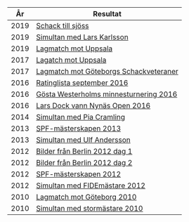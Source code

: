 |År|Resultat|
|-|-|
|2019|[Schack till sjöss](HTM/sjoschack_2019_resultat.pdf)|
|2019|[Simultan med Lars Karlsson](HTM/simultan_8_maj_2019.pdf)|
|2019|[Lagmatch mot Uppsala](HTM/lagmatch_SrS_Uppsala_VT2019.pdf)|
|2017|[Lagatch mot Uppsala](HTM/Lagmatch_Uppsala.pdf)|
|2017|[Lagmatch mot Göteborgs Schackveteraner](HTM/lagmatch_gbg_2017.htm)|
|2016|[Ratinglista september 2016](HTM/senior_rating_sept16.pdf)|
|2016|[Gösta Westerholms minnesturnering 2016](http://www.kristallen.org/ongoingtournaments/gostas_minnesturnering/index.shtml)|
|2016|[Lars Dock vann Nynäs Open 2016](http://www.chess-results.com/tnr208084.aspx?lan=6)|
|2014|[Simultan med Pia Cramling](HTM/simultan_2014.htm)|
|2013|[SPF-mästerskapen 2013](http://chess-results.com/tnr113761.aspx?lan=6&art=1&fed=SWE&wi=821)|
|2013|[Simultan med Ulf Andersson](HTM/simultan_2013.htm)|
|2012|[Bilder från Berlin 2012 dag 1](HTM/berlin1.htm)|
|2012|[Bilder från Berlin 2012 dag 2](HTM/berlin2.htm)|
|2012|[SPF-mästerskapen 2012](HTM/ResultatSchack2012.pdf)|
|2012|[Simultan med FIDEmästare 2012](HTM/simultan_2012.htm)|
|2010|[Lagmatch mot Göteborg 2010](HTM/lagmatch_gbg_2010.htm)|
|2010|[Simultan med stormästare 2010](HTM/simultan_10.htm)|
